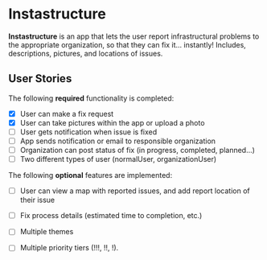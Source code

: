 # Instastructure

**Instastructure** is an app that lets the user report infrastructural problems to the appropriate organization, so that they can fix it... instantly! Includes, descriptions, pictures, and locations of issues.

## User Stories

The following **required** functionality is completed:

- [x] User can make a fix request
- [x] User can take pictures within the app or upload a photo
- [ ] User gets notification when issue is fixed
- [ ] App sends notification or email to responsible organization
- [ ] Organization can post status of fix (in progress, completed, planned...)
- [ ] Two different types of user (normalUser, organizationUser)

The following **optional** features are implemented:

- [ ] User can view a map with reported issues, and add report location of their issue
- [ ] Fix process details (estimated time to completion, etc.)
- [ ] Multiple themes
- [ ] Multiple priority tiers (!!!, !!, !).

